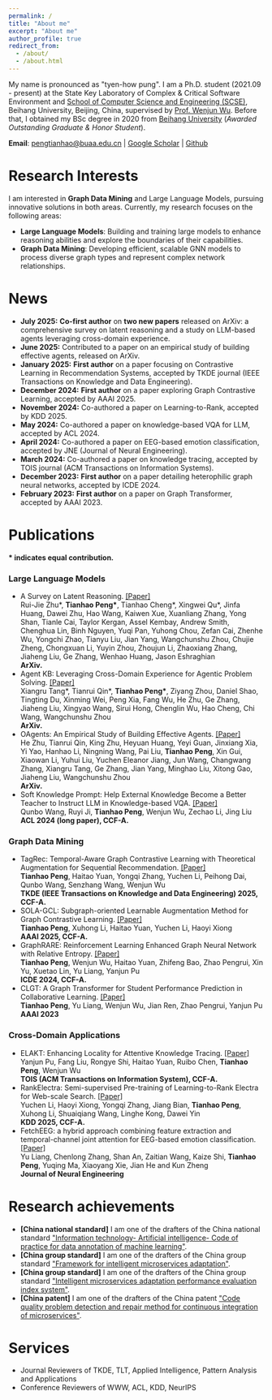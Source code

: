 ```yaml
---
permalink: /
title: "About me"
excerpt: "About me"
author_profile: true
redirect_from: 
  - /about/
  - /about.html
---
```


My name is pronounced as "tyen-how pung". I am a Ph.D. student (2021.09 - present) at the State Key Laboratory of Complex & Critical Software Environment and <a href="https://scse.buaa.edu.cn/">School of Computer Science and Engineering (SCSE)</a>, Beihang University, Beijing, China, supervised by <a href="https://www.researchgate.net/profile/Wenjun-Wu-15">Prof. Wenjun Wu</a>. Before that, I obtained my BSc degree in 2020 from <a href="https://www.buaa.edu.cn/">Beihang University</a> (<i>Awarded Outstanding Graduate & Honor Student</i>).

**Email**: pengtianhao@buaa.edu.cn $\vert$ <a href="https://scholar.google.com/citations?user=jykL70MAAAAJ">Google Scholar</a> $\vert$ <a href="https://github.com/Tianhao-Peng"> Github </a>

Research Interests
======
I am interested in <strong>Graph Data Mining</strong> and Large Language Models, pursuing innovative solutions in both areas.
Currently, my research focuses on the following areas:
<ul>
    <li>
        <strong>Large Language Models</strong>: Building and training large models to enhance reasoning abilities and explore the boundaries of their capabilities.
    </li>
    <li>
        <strong>Graph Data Mining</strong>: Developing efficient, scalable GNN models to process diverse graph types and represent complex network relationships.
    </li>
</ul>

News
======
<ul>
    <li><strong>July 2025:</strong> <strong>Co-first author</strong> on <strong>two new papers</strong> released on ArXiv: a comprehensive survey on latent reasoning and a study on LLM-based agents leveraging cross-domain experience.</li>
    <li><strong>June 2025:</strong> Contributed to a paper on an empirical study of building effective agents, released on ArXiv.</li>
    <li><strong>January 2025:</strong> <strong>First author</strong> on a paper focusing on Contrastive Learning in Recommendation Systems, accepted by TKDE journal (IEEE Transactions on Knowledge and Data Engineering).</li>
    <li><strong>December 2024:</strong> <strong>First author</strong> on a paper exploring Graph Contrastive Learning, accepted by AAAI 2025.</li>
    <li><strong>November 2024:</strong> Co-authored a paper on Learning-to-Rank, accepted by KDD 2025.</li>
    <li><strong>May 2024:</strong> Co-authored a paper on knowledge-based VQA for LLM, accepted by ACL 2024.</li>
    <li><strong>April 2024:</strong> Co-authored a paper on EEG-based emotion classification, accepted by JNE (Journal of Neural Engineering).</li>
    <li><strong>March 2024:</strong> Co-authored a paper on knowledge tracing, accepted by TOIS journal (ACM Transactions on Information Systems).</li>
    <li><strong>December 2023:</strong> <strong>First author</strong> on a paper detailing heterophilic graph neural networks, accepted by ICDE 2024.</li>
    <li><strong>February 2023:</strong> <strong>First author</strong> on a paper on Graph Transformer, accepted by AAAI 2023.</li>
</ul>

Publications
======
<strong> * indicates equal contribution. </strong>
<div>
    <h3>Large Language Models</h3>
    <ul>
        <li>
            A Survey on Latent Reasoning. <a href="https://arxiv.org/pdf/2507.06203">[Paper]</a><br>
            Rui-Jie Zhu*, <strong>Tianhao Peng*</strong>, Tianhao Cheng*, Xingwei Qu*, Jinfa Huang, Dawei Zhu, Hao Wang, Kaiwen Xue, Xuanliang Zhang, Yong Shan, Tianle Cai, Taylor Kergan, Assel Kembay, Andrew Smith, Chenghua Lin, Binh Nguyen, Yuqi Pan, Yuhong Chou, Zefan Cai, Zhenhe Wu, Yongchi Zhao, Tianyu Liu, Jian Yang, Wangchunshu Zhou, Chujie Zheng, Chongxuan Li, Yuyin Zhou, Zhoujun Li, Zhaoxiang Zhang, Jiaheng Liu, Ge Zhang, Wenhao Huang, Jason Eshraghian<br>
            <strong>ArXiv.</strong> 
        </li>
        <li>
            Agent KB: Leveraging Cross-Domain Experience for Agentic Problem Solving. <a href="https://arxiv.org/pdf/2507.06229">[Paper]</a><br>
            Xiangru Tang*, Tianrui Qin*, <strong>Tianhao Peng*</strong>, Ziyang Zhou, Daniel Shao, Tingting Du, Xinming Wei, Peng Xia, Fang Wu, He Zhu, Ge Zhang, Jiaheng Liu, Xingyao Wang, Sirui Hong, Chenglin Wu, Hao Cheng, Chi Wang, Wangchunshu Zhou<br>
            <strong>ArXiv.</strong> 
        </li>
        <li>
            OAgents: An Empirical Study of Building Effective Agents. <a href="https://arxiv.org/pdf/2506.15741">[Paper]</a><br>
            He Zhu, Tianrui Qin, King Zhu, Heyuan Huang, Yeyi Guan, Jinxiang Xia, Yi Yao, Hanhao Li, Ningning Wang, Pai Liu, <strong>Tianhao Peng</strong>, Xin Gui, Xiaowan Li, Yuhui Liu, Yuchen Eleanor Jiang, Jun Wang, Changwang Zhang, Xiangru Tang, Ge Zhang, Jian Yang, Minghao Liu, Xitong Gao, Jiaheng Liu, Wangchunshu Zhou<br>
            <strong>ArXiv.</strong>
        </li>
        <li>
            Soft Knowledge Prompt: Help External Knowledge Become a Better Teacher to Instruct LLM in Knowledge-based VQA. <a href="https://aclanthology.org/2024.acl-long.332.pdf">[Paper]</a><br>
            Qunbo Wang, Ruyi Ji, <strong>Tianhao Peng</strong>, Wenjun Wu, Zechao Li, Jing Liu<br>
            <strong>ACL 2024 (long paper), CCF-A.</strong>
        </li>
    </ul>
    <h3>Graph Data Mining</h3>
    <ul>
        <li>
            TagRec: Temporal-Aware Graph Contrastive Learning with Theoretical Augmentation for Sequential Recommendation. <a href="https://ieeexplore.ieee.org/abstract/document/10872817">[Paper]</a><br>
            <strong>Tianhao Peng</strong>, Haitao Yuan, Yongqi Zhang, Yuchen Li, Peihong Dai, Qunbo Wang, Senzhang Wang, Wenjun Wu<br>
            <strong>TKDE (IEEE Transactions on Knowledge and Data Engineering) 2025, CCF-A.</strong>
        </li>
        <li>
            SOLA-GCL: Subgraph-oriented Learnable Augmentation Method for Graph Contrastive Learning. <a href="https://arxiv.org/pdf/2503.10100">[Paper]</a><br>
            <strong>Tianhao Peng</strong>, Xuhong Li, Haitao Yuan, Yuchen Li, Haoyi Xiong<br>
            <strong>AAAI 2025, CCF-A.</strong> 
        </li>
        <li>
            GraphRARE: Reinforcement Learning Enhanced Graph Neural Network with Relative Entropy. <a href="https://arxiv.org/pdf/2312.09708">[Paper]</a><br>
            <strong>Tianhao Peng</strong>, Wenjun Wu, Haitao Yuan, Zhifeng Bao, Zhao Pengrui, Xin Yu, Xuetao Lin, Yu Liang, Yanjun Pu<br>
            <strong>ICDE 2024, CCF-A.</strong>
        </li>
        <li>
            CLGT: A Graph Transformer for Student Performance Prediction in Collaborative Learning. <a href="https://arxiv.org/pdf/2308.02038">[Paper]</a><br>
            <strong>Tianhao Peng</strong>, Yu Liang, Wenjun Wu, Jian Ren, Zhao Pengrui, Yanjun Pu<br>
            <strong>AAAI 2023</strong>
        </li>
    </ul>
    <h3>Cross-Domain Applications</h3>
    <ul>
        <li>
            ELAKT: Enhancing Locality for Attentive Knowledge Tracing. <a href="https://dl.acm.org/doi/pdf/10.1145/3652601">[Paper]</a><br>
            Yanjun Pu, Fang Liu, Rongye Shi, Haitao Yuan, Ruibo Chen, <strong>Tianhao Peng</strong>, Wenjun Wu<br>
            <strong>TOIS (ACM Transactions on Information System), CCF-A.</strong>
        </li>
        <li>
            RankElectra: Semi-supervised Pre-training of Learning-to-Rank Electra for Web-scale Search. <a href="https://dl.acm.org/doi/10.1145/3690624.3709395">[Paper]</a><br>
            Yuchen Li, Haoyi Xiong, Yongqi Zhang, Jiang Bian, <strong>Tianhao Peng</strong>, Xuhong Li, Shuaiqiang Wang, Linghe Kong, Dawei Yin<br>
            <strong>KDD 2025, CCF-A.</strong>
        </li>
        <li>
            FetchEEG: a hybrid approach combining feature extraction and temporal-channel joint attention for EEG-based emotion classification. <a href="https://www.google.com/search?client=safari&rls=en&q=FetchEEG%3A+a+hybrid+approach+combining+feature+extraction+and+temporal-channel+joint+attention+for+EEG-based+emotion+classification&ie=UTF-8&oe=UTF-8">[Paper]</a><br>
            Yu Liang, Chenlong Zhang, Shan An, Zaitian Wang, Kaize Shi, <strong>Tianhao Peng</strong>, Yuqing Ma, Xiaoyang Xie, Jian He and Kun Zheng<br>
            <strong>Journal of Neural Engineering</strong>
        </li>
    </ul>
</div>

Research achievements
======
<ul>
<li><strong>[China national standard]</strong> I am one of the drafters of the China national standard <a href="https://std.samr.gov.cn/gb/search/gbDetailed?id=91B707B3BE89F2B6E05397BE0A0AB1F8">"Information technology- Artificial intelligence- Code of practice for data annotation of machine learning"</a>.</li>
<li><strong>[China group standard]</strong> I am one of the drafters of the China group standard <a href="http://www.ttbz.org.cn/StandardManage/Detail/52125/">"Framework for intelligent microservices adaptation"</a>.</li>
<li><strong>[China group standard]</strong> I am one of the drafters of the China group standard <a href="http://www.ttbz.org.cn/StandardManage/Detail/52126/">"Intelligent microservices adaptation performance evaluation index system"</a>.</li>
<li><strong>[China patent]</strong> I am one of the drafters of the China patent <a href="https://www.patent9.com/patent/202210737640.5.html">"Code quality problem detection and repair method for continuous integration of microservices"</a>.</li>
</ul>


Services
======
<ul>
    <li>Journal Reviewers of TKDE, TLT, Applied Intelligence, Pattern Analysis and Applications </li>
    <li>Conference Reviewers of WWW, ACL, KDD, NeurIPS</li>
</ul>



<script type="text/javascript" id="mapmyvisitors" src="//mapmyvisitors.com/map.js?d=oMV34JLFA3Jp3H41-As6Lgg-0IQPFESA6TJlIwAjQWs&cl=ffffff&w=a"></script>
